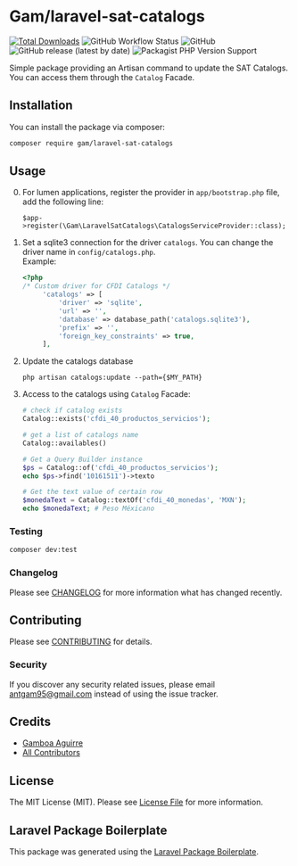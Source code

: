 # Gam/laravel-sat-catalogs

[![Total Downloads](https://img.shields.io/packagist/dt/gam/laravel-sat-catalogs.svg?style=flat-square)](https://packagist.org/packages/gam/laravel-sat-catalogs)
![GitHub Workflow Status](https://img.shields.io/github/workflow/status/gam04/laravel-sat-catalogs/build?style=flat-square)
![GitHub](https://img.shields.io/github/license/gam04/laravel-sat-catalogs?style=flat-square)
![GitHub release (latest by date)](https://img.shields.io/github/v/release/gam04/laravel-sat-catalogs?style=flat-square)
![Packagist PHP Version Support](https://img.shields.io/packagist/php-v/gam/laravel-sat-catalogs?style=flat-square)

Simple package providing an Artisan command to update the SAT Catalogs.
You can access them through the  `Catalog` Facade.

## Installation

You can install the package via composer:

```bash
composer require gam/laravel-sat-catalogs
```

## Usage

0. For lumen applications, register the provider in `app/bootstrap.php` file,
   add the following line:
   ```
   $app->register(\Gam\LaravelSatCatalogs\CatalogsServiceProvider::class);
   ```

1. Set a sqlite3 connection for the driver `catalogs`. You can change the driver name in
   `config/catalogs.php`.  
   Example:
   ```php
   <?php
   /* Custom driver for CFDI Catalogs */
        'catalogs' => [
            'driver' => 'sqlite',
            'url' => '',
            'database' => database_path('catalogs.sqlite3'),
            'prefix' => '',
            'foreign_key_constraints' => true,
        ],
   ```

2. Update the catalogs database
   ```shell
   php artisan catalogs:update --path={$MY_PATH}
   ```
3. Access to the catalogs using `Catalog` Facade: 
   ```php 
   # check if catalog exists
   Catalog::exists('cfdi_40_productos_servicios');
   
   # get a list of catalogs name
   Catalog::availables()
   
   # Get a Query Builder instance
   $ps = Catalog::of('cfdi_40_productos_servicios');
   echo $ps->find('10161511')->texto
   
   # Get the text value of certain row
   $monedaText = Catalog::textOf('cfdi_40_monedas', 'MXN');
   echo $monedaText; # Peso Méxicano
   ```

### Testing

```bash
composer dev:test
```

### Changelog

Please see [CHANGELOG](CHANGELOG.md) for more information what has changed recently.

## Contributing

Please see [CONTRIBUTING](CONTRIBUTING.md) for details.

### Security

If you discover any security related issues, please email antgam95@gmail.com instead of using the issue tracker.

## Credits

-   [Gamboa Aguirre](https://github.com/gam04)
-   [All Contributors](../../contributors)

## License

The MIT License (MIT). Please see [License File](LICENSE.md) for more information.

## Laravel Package Boilerplate

This package was generated using the [Laravel Package Boilerplate](https://laravelpackageboilerplate.com).
